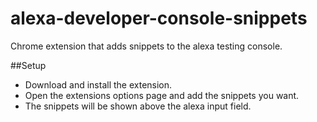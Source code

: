 # alexa-developer-console-snippets

Chrome extension that adds snippets to the alexa testing console.

##Setup

- Download and install the extension. 
- Open the extensions options page and add the snippets you want.
- The snippets will be shown above the alexa input field.